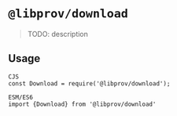 # `@libprov/download`

> TODO: description

## Usage

```
CJS
const Download = require('@libprov/download');

ESM/ES6
import {Download} from '@libprov/download'
```

